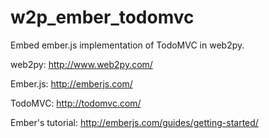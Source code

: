 w2p_ember_todomvc
=================

Embed ember.js implementation of TodoMVC in web2py.


web2py:
http://www.web2py.com/

Ember.js:
http://emberjs.com/

TodoMVC:
http://todomvc.com/

Ember's tutorial:
http://emberjs.com/guides/getting-started/


